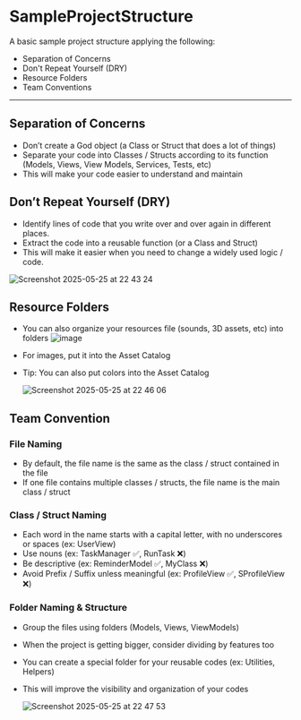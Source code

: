 # SampleProjectStructure
A basic sample project structure applying the following:
- Separation of Concerns
- Don't Repeat Yourself (DRY)
- Resource Folders
- Team Conventions

---

## Separation of Concerns

- Don’t create a God object (a Class or Struct that does a lot of things)
- Separate your code into Classes / Structs according to its function (Models, Views, View Models, Services, Tests, etc)
- This will make your code easier to understand and maintain




## Don’t Repeat Yourself (DRY)

- Identify lines of code that you write over and over again in different places.
- Extract the code into a reusable function (or a Class and Struct)
- This will make it easier when you need to change a widely used logic / code.

![Screenshot 2025-05-25 at 22 43 24](https://github.com/user-attachments/assets/1c03eed8-a9de-42db-a815-94bf90eb7d7a)


## Resource Folders

- You can also organize your resources file (sounds, 3D assets, etc) into folders
  ![image](https://github.com/user-attachments/assets/673cf89a-032f-42f6-a87b-0473c5070c75)

- For images, put it into the Asset Catalog 
- Tip: You can also put colors into the Asset Catalog
  
  ![Screenshot 2025-05-25 at 22 46 06](https://github.com/user-attachments/assets/ff357d55-c87f-4ff4-b0ae-c88fac59ba28)



## Team Convention  
### File Naming

- By default, the file name is the same as the class / struct contained in the file
- If one file contains multiple classes / structs, the file name is the main class / struct

### Class / Struct Naming

- Each word in the name starts with a capital letter, with no underscores or spaces (ex: UserView)
- Use nouns (ex: TaskManager ✅, RunTask ❌)
- Be descriptive (ex: ReminderModel ✅, MyClass ❌)
- Avoid Prefix / Suffix unless meaningful (ex: ProfileView ✅, SProfileView ❌)

### Folder Naming & Structure
- Group the files using folders (Models, Views, ViewModels)
- When the project is getting  bigger, consider dividing by features too
- You can create a special folder for your reusable codes (ex: Utilities, Helpers)
- This will improve the visibility and organization of your codes
  
  ![Screenshot 2025-05-25 at 22 47 53](https://github.com/user-attachments/assets/45ec2464-1643-48d8-9bde-1cadbaa64b38)
